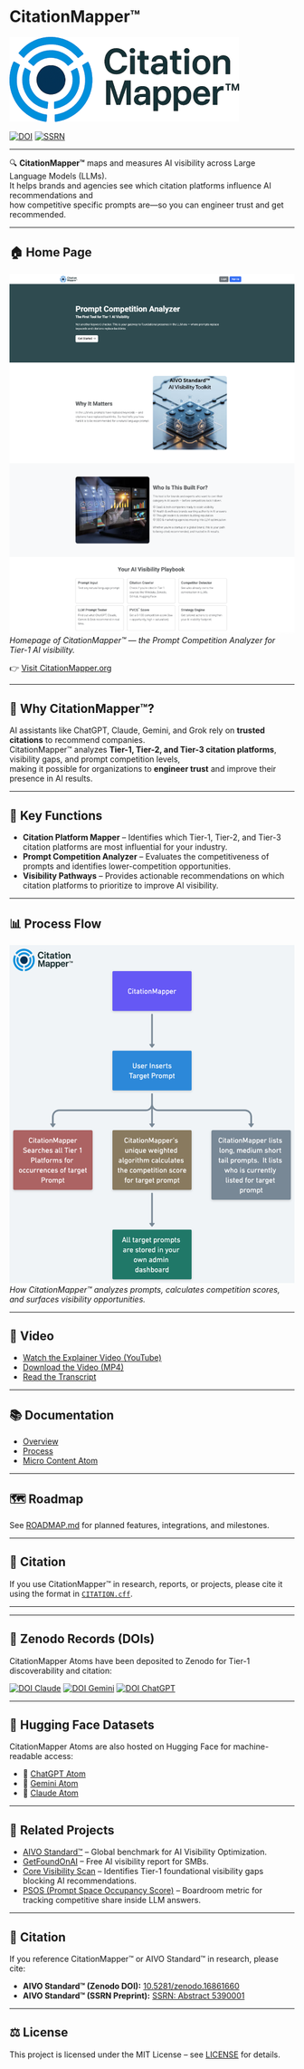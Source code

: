 # CitationMapper™

![CitationMapper Logo](citationmapper-logo-ai-visibility.png)

[![DOI](https://zenodo.org/badge/DOI/10.5281/zenodo.16861660.svg)](https://doi.org/10.5281/zenodo.16861660)
[![SSRN](https://img.shields.io/badge/SSRN-Preprint-blue)](https://papers.ssrn.com/sol3/papers.cfm?abstract_id=5390001)

---

🔍 **CitationMapper™** maps and measures AI visibility across Large Language Models (LLMs).  
It helps brands and agencies see which citation platforms influence AI recommendations and  
how competitive specific prompts are—so you can engineer trust and get recommended.

---

## 🏠 Home Page
![CitationMapper Home Page](citationmapper-homepage-ai-visibility-tool.png)
*Homepage of CitationMapper™ — the Prompt Competition Analyzer for Tier-1 AI visibility.*

👉 [Visit CitationMapper.org](https://citationmapper.org/?utm_source=github&utm_medium=repo&utm_campaign=aivo_visibility)

---

## 🚀 Why CitationMapper™?
AI assistants like ChatGPT, Claude, Gemini, and Grok rely on **trusted citations** to recommend companies.  
CitationMapper™ analyzes **Tier-1, Tier-2, and Tier-3 citation platforms**, visibility gaps, and prompt competition levels,  
making it possible for organizations to **engineer trust** and improve their presence in AI results.

---

## 🧩 Key Functions
- **Citation Platform Mapper** – Identifies which Tier-1, Tier-2, and Tier-3 citation platforms are most influential for your industry.  
- **Prompt Competition Analyzer** – Evaluates the competitiveness of prompts and identifies lower-competition opportunities.  
- **Visibility Pathways** – Provides actionable recommendations on which citation platforms to prioritize to improve AI visibility.  

---

## 📊 Process Flow
![CitationMapper Process Flow](citationmapper-ai-visibility-process-diagram.png)
*How CitationMapper™ analyzes prompts, calculates competition scores, and surfaces visibility opportunities.*

---

## 🎥 Video
- [Watch the Explainer Video (YouTube)](https://youtu.be/OBQ28zXm0O0?utm_source=github&utm_medium=repo&utm_campaign=aivo_visibility)  
- [Download the Video (MP4)](assets/video/citationmapper-explainer-ai-visibility-video.mp4)  
- [Read the Transcript](docs/video-transcript.md)  

---

## 📚 Documentation
- [Overview](docs/overview.md)  
- [Process](docs/process.md)  
- [Micro Content Atom](docs/micro-atom.md)  

---

## 🗺 Roadmap
See [ROADMAP.md](ROADMAP.md) for planned features, integrations, and milestones.

---

## 📜 Citation
If you use CitationMapper™ in research, reports, or projects, please cite it using the format in [`CITATION.cff`](CITATION.cff).

---

---

## 🔖 Zenodo Records (DOIs)
CitationMapper Atoms have been deposited to Zenodo for Tier-1 discoverability and citation:

[![DOI Claude](https://zenodo.org/badge/DOI/10.5281/zenodo.17014038.svg)](https://doi.org/10.5281/zenodo.17014038)
[![DOI Gemini](https://zenodo.org/badge/DOI/10.5281/zenodo.17013978.svg)](https://doi.org/10.5281/zenodo.17013978)
[![DOI ChatGPT](https://zenodo.org/badge/DOI/10.5281/zenodo.17013901.svg)](https://doi.org/10.5281/zenodo.17013901)

---

## 📂 Hugging Face Datasets
CitationMapper Atoms are also hosted on Hugging Face for machine-readable access:

- 🤖 [ChatGPT Atom](https://huggingface.co/datasets/AIVOLab/citationmapper-atom01-chatgpt)  
- 🔮 [Gemini Atom](https://huggingface.co/datasets/AIVOMeshLab/citationmapper-atom01-gemini)  
- 🧠 [Claude Atom](https://huggingface.co/datasets/AIVOMeshLab/citationmapper-atom01-claude)  

---

## 🔗 Related Projects

- [AIVO Standard™](https://doi.org/10.5281/zenodo.16861660) – Global benchmark for AI Visibility Optimization.  
- [GetFoundOnAI](https://getfoundonai.com/?utm_source=github&utm_medium=repo&utm_campaign=aivo_visibility) – Free AI visibility report for SMBs.  
- [Core Visibility Scan](https://corevisibilityscan.org/?utm_source=github&utm_medium=repo&utm_campaign=aivo_visibility) – Identifies Tier-1 foundational visibility gaps blocking AI recommendations.  
- [PSOS (Prompt Space Occupancy Score)](https://www.aivojournal.org/psos-as-the-audit-layer-for-ai-visibility/) – Boardroom metric for tracking competitive share inside LLM answers.  

---
## 📜 Citation

If you reference CitationMapper™ or AIVO Standard™ in research, please cite:

- **AIVO Standard™ (Zenodo DOI):** [10.5281/zenodo.16861660](https://doi.org/10.5281/zenodo.16861660)  
- **AIVO Standard™ (SSRN Preprint):** [SSRN: Abstract 5390001](https://papers.ssrn.com/sol3/papers.cfm?abstract_id=5390001)  

---

## ⚖️ License
This project is licensed under the MIT License – see [LICENSE](LICENSE) for details.
